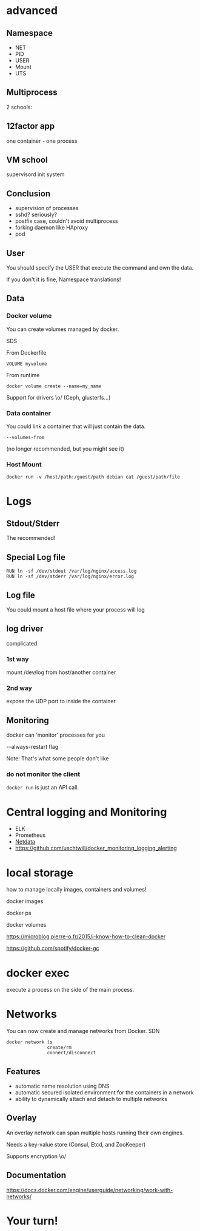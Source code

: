# advanced



## Namespace

 - NET
 - PID
 - USER
 - Mount
 - UTS



## Multiprocess

2 schools:


## 12factor app

one container - one process


## VM school

supervisord
init system


## Conclusion

 - supervision of processes
 - sshd? seriously?
 - postfix case, couldn't avoid multiprocess
 - forking daemon like HAproxy
 - pod



## User

You should specify the USER that execute the command and own the data.

If you don't it is fine, Namespace translations!



## Data


### Docker volume

You can create volumes managed by docker.

SDS


From Dockerfile

`VOLUME myvolume`


From runtime

`docker volume create --name=my_name`


Support for drivers \o/ (Ceph, glusterfs...)


### Data container

You could link a container that will just contain the data.

`--volumes-from`

(no longer recommended, but you might see it)


### Host Mount

`docker run -v /host/path:/guest/path debian cat /guest/path/file`



# Logs


## Stdout/Stderr

The recommended!


## Special Log file

```
RUN ln -sf /dev/stdout /var/log/nginx/access.log
RUN ln -sf /dev/stderr /var/log/nginx/error.log
```


## Log file

You could mount a host file where your process will log


## log driver

complicated


### 1st way

mount /dev/log from host/another container


### 2nd way

expose the UDP port to inside the container



## Monitoring

docker can 'monitor' processes for you

--always-restart flag

Note:
That's what some people don't like


### do not monitor the client

`docker run` is just an API call.



# Central logging and Monitoring

 - ELK
 - Prometheus
 - [Netdata](https://github.com/firehol/netdata)
 - https://github.com/uschtwill/docker_monitoring_logging_alerting



# local storage

how to manage locally images, containers and volumes!

docker images

docker ps

docker volumes

https://microblog.pierre-o.fr/2015/i-know-how-to-clean-docker

https://github.com/spotify/docker-gc



# docker exec

execute a process on the side of the main process.



# Networks

You can now create and manage networks from Docker.
SDN

```
docker network ls
               create/rm
               connect/disconnect             
```


## Features

 - automatic name resolution using DNS
 - automatic secured isolated environment for the containers in a network
 - ability to dynamically attach and detach to multiple networks


## Overlay

An overlay network can span multiple hosts running their own engines.

Needs a key-value store (Consul, Etcd, and ZooKeeper)

Supports encryption \o/


## Documentation

https://docs.docker.com/engine/userguide/networking/work-with-networks/



# Your turn!
